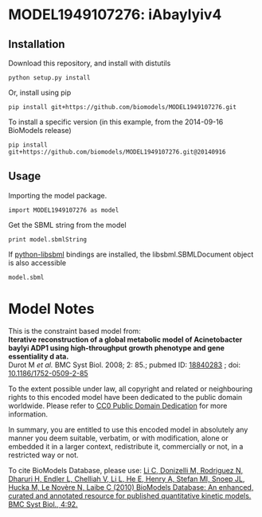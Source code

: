 # MODEL1949107276: iAbaylyiv4

## Installation

Download this repository, and install with distutils

`python setup.py install`

Or, install using pip

`pip install git+https://github.com/biomodels/MODEL1949107276.git`

To install a specific version (in this example, from the 2014-09-16 BioModels release)

`pip install git+https://github.com/biomodels/MODEL1949107276.git@20140916`

## Usage

Importing the model package.

`import MODEL1949107276 as model`

Get the SBML string from the model

`print model.sbmlString`

If [python-libsbml](https://pypi.python.org/pypi/python-libsbml) bindings are
installed, the libsbml.SBMLDocument object is also accessible

`model.sbml`


# Model Notes


This is the constraint based model from:  
**Iterative reconstruction of a global metabolic model of Acinetobacter baylyi ADP1 using high-throughput growth phenotype and gene essentiality d ata.**   
Durot M _et al._ BMC Syst Biol. 2008; 2: 85.; pubmed ID:
[18840283](http://www.ncbi.nlm.nih.gov/pubmed/18840283) ; doi:
[10.1186/1752-0509-2-85](http://dx.doi.org/10.1186/1752-0509-2-85)  

  

To the extent possible under law, all copyright and related or neighbouring
rights to this encoded model have been dedicated to the public domain
worldwide. Please refer to [CC0 Public Domain
Dedication](http://creativecommons.org/publicdomain/zero/1.0/) for more
information.

In summary, you are entitled to use this encoded model in absolutely any
manner you deem suitable, verbatim, or with modification, alone or embedded it
in a larger context, redistribute it, commercially or not, in a restricted way
or not.

  

To cite BioModels Database, please use: [Li C, Donizelli M, Rodriguez N,
Dharuri H, Endler L, Chelliah V, Li L, He E, Henry A, Stefan MI, Snoep JL,
Hucka M, Le Novère N, Laibe C (2010) BioModels Database: An enhanced, curated
and annotated resource for published quantitative kinetic models. BMC Syst
Biol., 4:92.](http://www.ncbi.nlm.nih.gov/pubmed/20587024)


